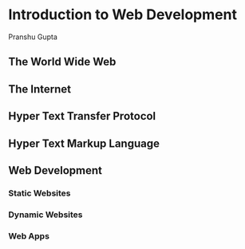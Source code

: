# Introduction to Web Development
Pranshu Gupta

## The World Wide Web

## The Internet

## Hyper Text Transfer Protocol

## Hyper Text Markup Language

## Web Development

### Static Websites

### Dynamic Websites

### Web Apps
